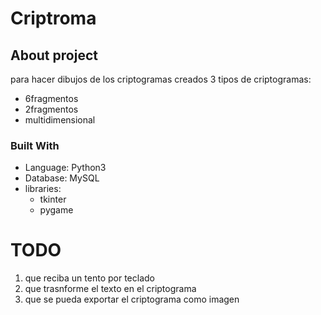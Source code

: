 # Criptroma

## About project

para hacer dibujos de los criptogramas creados
3 tipos de criptogramas:
- 6fragmentos
- 2fragmentos
- multidimensional

### Built With
* Language: Python3
* Database: MySQL
* libraries:
  * tkinter
  * pygame


# TODO
1. que reciba un tento por teclado
2. que trasnforme el texto en el criptograma
3. que se pueda exportar el criptograma como imagen
